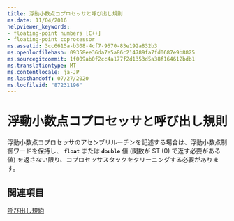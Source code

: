 ```yaml
---
title: 浮動小数点コプロセッサと呼び出し規則
ms.date: 11/04/2016
helpviewer_keywords:
- floating-point numbers [C++]
- floating-point coprocessor
ms.assetid: 3cc6615a-b308-4cf7-9570-83e192a832b3
ms.openlocfilehash: 09358ee36da7e5a86c214789fa7fd0687e9b8825
ms.sourcegitcommit: 1f009ab0f2cc4a177f2d1353d5a38f164612bdb1
ms.translationtype: MT
ms.contentlocale: ja-JP
ms.lasthandoff: 07/27/2020
ms.locfileid: "87231196"
---
```

# <a name="floating-point-coprocessor-and-calling-conventions"></a>浮動小数点コプロセッサと呼び出し規則

浮動小数点コプロセッサのアセンブリルーチンを記述する場合は、浮動小数点制御ワードを保持し、 **`float`** または **`double`** 値 (関数が ST (0) で返す必要がある値) を返さない限り、コプロセッサスタックをクリーニングする必要があります。

## <a name="see-also"></a>関連項目

[呼び出し規約](../cpp/calling-conventions.md)
